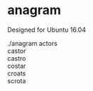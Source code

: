 # anagram  
Designed for Ubuntu 16.04 
   
./anagram actors  
castor  
castro  
costar  
croats  
scrota  
